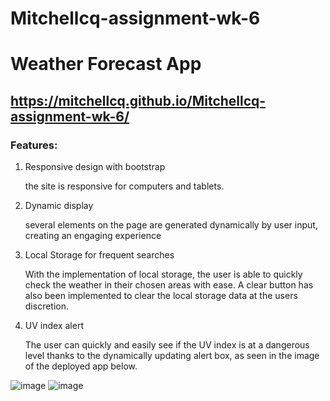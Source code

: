 # Mitchellcq-assignment-wk-6

# Weather Forecast App
## https://mitchellcq.github.io/Mitchellcq-assignment-wk-6/

### Features:
1. Responsive design with bootstrap

   the site is responsive for computers and tablets.

2. Dynamic display

   several elements on the page are generated dynamically by user input, creating an engaging experience

3. Local Storage for frequent searches

   With the implementation of local storage, the user is able to quickly check the weather in their chosen areas with ease.
   A clear button has also been implemented to clear the local storage data at the users discretion.

4. UV index alert

   The user can quickly and easily see if the UV index is at a dangerous level thanks to the dynamically updating alert box, as seen in the image of the deployed app below.

![image](https://user-images.githubusercontent.com/68998298/93878397-59c23480-fd1d-11ea-9720-3c01da30241d.png)
![image](https://user-images.githubusercontent.com/68998298/93878450-6fcff500-fd1d-11ea-9869-ec6767a9cb88.png)
